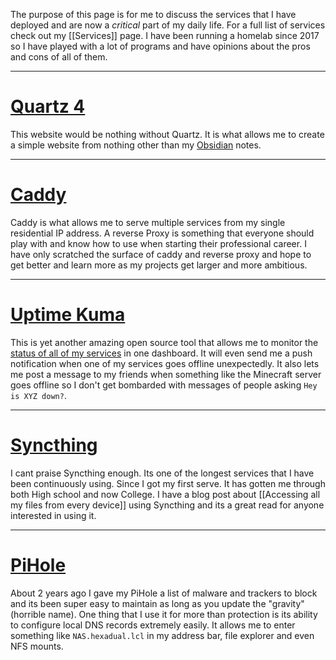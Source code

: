 The purpose of this page is for me to discuss the services that I have deployed and are now a *critical* part of my daily life. For a full list of services check out my [[Services]] page. I have been running a homelab since 2017 so I have played with a lot of programs and have opinions about the pros and cons of all of them. 

---
# [Quartz 4](https://quartz.jzhao.xyz/)
This website would be nothing without Quartz. It is what allows me to create a simple website from nothing other than my [Obsidian](https://obsidian.md/) notes. 

---
# [Caddy](https://caddyserver.com/)
Caddy is what allows me to serve multiple services from my single residential IP address. A reverse Proxy is something that everyone should play with and know how to use when starting their professional career. I have only scratched the surface of caddy and reverse proxy and hope to get better and learn more as my projects get larger and more ambitious. 

---
# [Uptime Kuma](https://github.com/louislam/uptime-kuma)
This is yet another amazing open source tool that allows me to monitor the [status of all of my services](https://status.hexadual.io/status/1) in one dashboard. It will even send me a push notification when one of my services goes offline unexpectedly. It also lets me post a message to my friends when something like the Minecraft server goes offline so I don't get bombarded with messages  of people asking `Hey is XYZ down?`. 

---
# [Syncthing](https://syncthing.net/)
I cant praise Syncthing enough. Its one of the longest services that I have been continuously using. Since I got my first serve. It has gotten me through both High school and now College. I have a blog post about [[Accessing all my files from every device]] using Syncthing and its a great read for anyone interested in using it. 

---
# [PiHole](https://pi-hole.net/)
About 2 years ago I gave my PiHole a list of malware and trackers to block and its been super easy to maintain as long as you update the "gravity" (horrible name). One thing that I use it for more than protection is its ability to configure local DNS records extremely easily. It allows me to enter something like `NAS.hexadual.lcl` in my address bar, file explorer and even NFS mounts. 